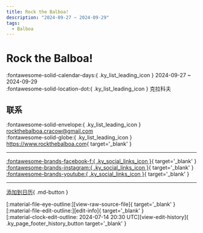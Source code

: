 ```yaml
---
title: Rock the Balboa!
description: "2024-09-27 ~ 2024-09-29"
tags:
  - Balboa
---
```


# Rock the Balboa! 

:fontawesome-solid-calendar-days:{ .ky_list_leading_icon } 2024-09-27 ~ 2024-09-29  
:fontawesome-solid-location-dot:{ .ky_list_leading_icon } 克拉科夫  

## 联系

:fontawesome-solid-envelope:{ .ky_list_leading_icon } <rockthebalboa.cracow@gmail.com>  
:fontawesome-solid-globe:{ .ky_list_leading_icon } <https://www.rockthebalboa.com>{ target='_blank' }  

---

 [:fontawesome-brands-facebook-f:{ .ky_social_links_icon }](https://www.facebook.com/RocktheBalboa){ target='_blank' } [:fontawesome-brands-instagram:{ .ky_social_links_icon }](https://instagram.com/rock.the.balboa){ target='_blank' } [:fontawesome-brands-youtube:{ .ky_social_links_icon }](https://youtube.com/@RocktheBalboa){ target='_blank' }

---

[添加到日历](https://swing.news/ics/zh-Hans/2024/pl/rock-the-balboa-2024.ics){ .md-button }

<div class="ky_page_footer" markdown>
<div class="ky_page_footer_trailing" markdown="span">
[:material-file-eye-outline:][view-raw-source-file]{ target='_blank' }
[:material-file-edit-outline:][edit-info]{ target='_blank' }
</div>
<div class="ky_page_footer_leading" markdown="span">
[:material-clock-edit-outline: 2024-07-14 20:30 UTC][view-edit-history]{ .ky_page_footer_history_button target='_blank' }
</div>
</div>

[view-raw-source-file]: https://github.com/swingdance/events/blob/main/2024/pl/rock-the-balboa-2024.json "查看原始源文件"
[edit-info]: https://github.com/swingdance/events/issues/new?assignees=&labels=update+event&projects=&template=03-update_entity.yml&title=%5B2024%2Fpl%5D%20Rock%20the%20Balboa%21&region=pl&year=2024&id=rock-the-balboa-2024&name=Rock%20the%20Balboa%21&org_id= "编辑信息"

[view-edit-history]: https://github.com/swingdance/events/commits/main/2024/pl/rock-the-balboa-2024.json "查看编辑历史"
